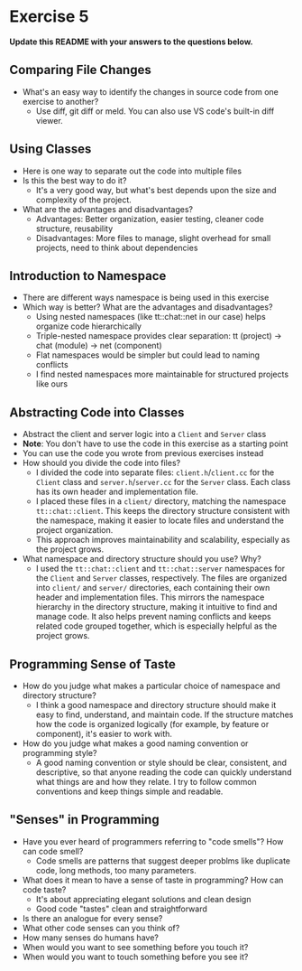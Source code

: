 # Exercise 5

**Update this README with your answers to the questions below.**

## Comparing File Changes

- What's an easy way to identify the changes in source code from one exercise
  to another?
  - Use diff, git diff or meld. You can also use VS code's built-in diff viewer.
    
## Using Classes

- Here is one way to separate out the code into multiple files
- Is this the best way to do it? 
  - It's a very good way, but what's best depends upon the size and complexity of the project.
- What are the advantages and disadvantages?
  - Advantages: Better organization, easier testing, cleaner code structure, reusability
  - Disadvantages: More files to manage, slight overhead for small projects, need to think about dependencies

## Introduction to Namespace

- There are different ways namespace is being used in this exercise
- Which way is better? What are the advantages and disadvantages?
  - Using nested namespaces (like tt::chat::net in our case) helps organize code hierarchically
  - Triple-nested namespace provides clear separation: tt (project) -> chat (module) -> net (component)
  - Flat namespaces would be simpler but could lead to naming conflicts
  - I find nested namespaces more maintainable for structured projects like ours

## Abstracting Code into Classes

- Abstract the client and server logic into a `Client` and `Server` class
- **Note**: You don't have to use the code in this exercise as a starting point
- You can use the code you wrote from previous exercises instead
- How should you divide the code into files?
  - I divided the code into separate files: `client.h`/`client.cc` for the `Client` class and `server.h`/`server.cc` for the `Server` class. Each class has its own header and implementation file.
  - I placed these files in a `client/` directory, matching the namespace `tt::chat::client`. This keeps the directory structure consistent with the namespace, making it easier to locate files and understand the project organization.
  - This approach improves maintainability and scalability, especially as the project grows.
- What namespace and directory structure should you use? Why?
  - I used the `tt::chat::client` and `tt::chat::server` namespaces for the `Client` and `Server` classes, respectively. The files are organized into `client/` and `server/` directories, each containing their own header and implementation files. This mirrors the namespace hierarchy in the directory structure, making it intuitive to find and manage code. It also helps prevent naming conflicts and keeps related code grouped together, which is especially helpful as the project grows.

## Programming Sense of Taste

- How do you judge what makes a particular choice of namespace and directory
  structure? 
  - I think a good namespace and directory structure should make it easy to find, understand, and maintain code. If the structure matches how the code is organized logically (for example, by feature or component), it's easier to work with.
- How do you judge what makes a good naming convention or programming style?
  -  A good naming convention or style should be clear, consistent, and descriptive, so that anyone reading the code can quickly understand what things are and how they relate. I try to follow common conventions and keep things simple and readable.

## "Senses" in Programming

- Have you ever heard of programmers referring to "code smells"? How can code
  smell?
  - Code smells are patterns that suggest deeper problms like duplicate code, long methods, too many parameters.
- What does it mean to have a sense of taste in programming? How can code
  taste?
  - It's about appreciating elegant solutions and clean design
  - Good code "tastes" clean and straightforward
- Is there an analogue for every sense?
- What other code senses can you think of?
- How many senses do humans have?
- When would you want to see something before you touch it?
- When would you want to touch something before you see it?